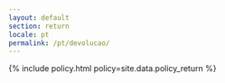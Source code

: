 ```yaml
---
layout: default
section: return
locale: pt
permalink: /pt/devolucao/
---
```


{% include policy.html policy=site.data.policy_return %}
